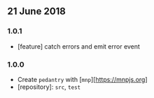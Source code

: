 ## 21 June 2018

### 1.0.1

- [feature] catch errors and emit error event

### 1.0.0

- Create `pedantry` with [`mnp`][https://mnpjs.org]
- [repository]: `src`, `test`
